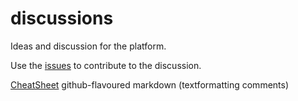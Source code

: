 discussions
===========

Ideas and discussion for the platform.

Use the [issues](//github.com/kjopelaget/discussions/issues) to contribute to the discussion.

[CheatSheet](//github.com/adam-p/markdown-here/wiki/Markdown-Cheatsheet) github-flavoured markdown (textformatting comments)

